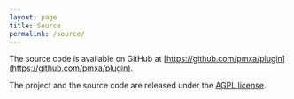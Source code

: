```yaml
---
layout: page
title: Source
permalink: /source/
---
```


The source code is available on GitHub at [https://github.com/pmxa/plugin](https://github.com/pmxa/plugin).

The project and the source code are released under the [AGPL license](https://opensource.org/licenses/AGPL-3.0).